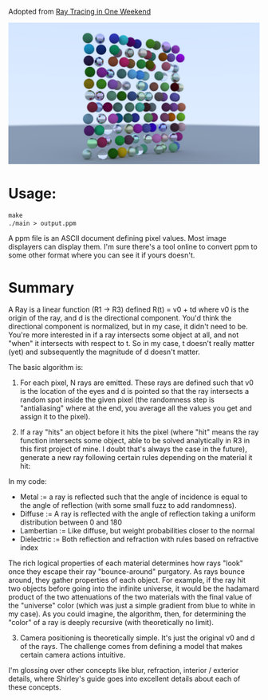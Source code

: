 Adopted from [Ray Tracing in One Weekend](https://raytracing.github.io/books/RayTracingInOneWeekend.html)

![](wall.jpg)

# Usage:
```
make 
./main > output.ppm
```

A ppm file is an ASCII document defining pixel values. Most image displayers can display them. I'm sure there's a tool online to convert ppm to some other format where you can see it if yours doesn't.

# Summary
A Ray is a linear function (R1 -> R3) defined R(t) = v0 + td where v0 is the origin of the ray, and d is the directional component. You'd think the directional component is normalized, but in my case, it didn't need to be. You're more interested in if a ray intersects some object at all, and not "when" it intersects with respect to t. So in my case, t doesn't really matter (yet) and subsequently the magnitude of d doesn't matter.

The basic algorithm is:

1. For each pixel, N rays are emitted. These rays are defined such that v0 is the location of the eyes and d is pointed so that the ray intersects a random spot inside the given pixel (the randomness step is "antialiasing" where at the end, you average all the values you get and assign it to the pixel).

2. If a ray "hits" an object before it hits the pixel (where "hit" means the ray function intersects some object, able to be solved analytically in R3 in this first project of mine. I doubt that's always the case in the future), generate a new ray following certain rules depending on the material it hit:

In my code:
  - Metal := a ray is reflected such that the angle of incidence is equal to the angle of reflection (with some small fuzz to add randomness).
  - Diffuse := A ray is reflected with the angle of reflection taking a uniform distribution between 0 and 180
  - Lambertian := Like diffuse, but weight probabilities closer to the normal
  - Dielectric := Both reflection and refraction with rules based on refractive index
 
The rich logical properties of each material determines how rays "look" once they escape their ray "bounce-around" purgatory. As rays bounce around, they gather properties of each object. For example, if the ray hit two objects before going into the infinite universe, it would be the hadamard product of the two attenuations of the two materials with the final value of the "universe" color (which was just a simple gradient from blue to white in my case). As you could imagine, the algorithm, then, for determining the "color" of a ray is deeply recursive (with theoretically no limit).

3. Camera positioning is theoretically simple. It's just the original v0 and d of the rays. The challenge comes from defining a model that makes certain camera actions intuitive. 

I'm glossing over other concepts like blur, refraction, interior / exterior details, where Shirley's guide goes into excellent details about each of these concepts.
